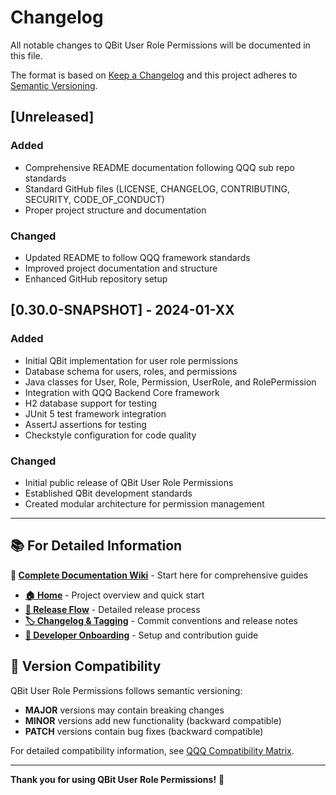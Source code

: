 # Changelog

All notable changes to QBit User Role Permissions will be documented in this file.

The format is based on [Keep a Changelog](https://keepachangelog.com/en/1.1.0/)
and this project adheres to [Semantic Versioning](https://semver.org/spec/v2.0.0.html).

## [Unreleased]

### Added
- Comprehensive README documentation following QQQ sub repo standards
- Standard GitHub files (LICENSE, CHANGELOG, CONTRIBUTING, SECURITY, CODE_OF_CONDUCT)
- Proper project structure and documentation

### Changed
- Updated README to follow QQQ framework standards
- Improved project documentation and structure
- Enhanced GitHub repository setup

## [0.30.0-SNAPSHOT] - 2024-01-XX

### Added
- Initial QBit implementation for user role permissions
- Database schema for users, roles, and permissions
- Java classes for User, Role, Permission, UserRole, and RolePermission
- Integration with QQQ Backend Core framework
- H2 database support for testing
- JUnit 5 test framework integration
- AssertJ assertions for testing
- Checkstyle configuration for code quality

### Changed
- Initial public release of QBit User Role Permissions
- Established QBit development standards
- Created modular architecture for permission management

---

## 📚 For Detailed Information

**📖 [Complete Documentation Wiki](https://github.com/Kingsrook/qqq/wiki)** - Start here for comprehensive guides
- **[🏠 Home](https://github.com/Kingsrook/qqq/wiki/Home)** - Project overview and quick start
- **[🚀 Release Flow](https://github.com/Kingsrook/qqq/wiki/Release-Flow)** - Detailed release process
- **[🏷️ Changelog & Tagging](https://github.com/Kingsrook/qqq/wiki/Changelog-and-Tagging)** - Commit conventions and release notes
- **[🔧 Developer Onboarding](https://github.com/Kingsrook/qqq/wiki/Developer-Onboarding)** - Setup and contribution guide

## 🔄 Version Compatibility

QBit User Role Permissions follows semantic versioning:
- **MAJOR** versions may contain breaking changes
- **MINOR** versions add new functionality (backward compatible)
- **PATCH** versions contain bug fixes (backward compatible)

For detailed compatibility information, see [QQQ Compatibility Matrix](https://github.com/Kingsrook/qqq/wiki/Compatibility-Matrix).

---

**Thank you for using QBit User Role Permissions!** 🚀
